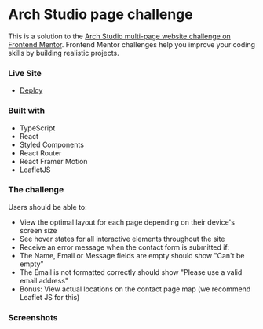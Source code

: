 # Arch Studio page challenge

This is a solution to the [Arch Studio multi-page website challenge on Frontend Mentor](https://www.frontendmentor.io/challenges/arch-studio-multipage-website-wNIbOFYR6). Frontend Mentor challenges help you improve your coding skills by building realistic projects.

### Live Site

- [Deploy](https://arch-studio-challenge.netlify.app/)

### Built with

- TypeScript
- React
- Styled Components
- React Router
- React Framer Motion
- LeafletJS

### The challenge

Users should be able to:

- View the optimal layout for each page depending on their device's screen size
- See hover states for all interactive elements throughout the site
- Receive an error message when the contact form is submitted if:
- The Name, Email or Message fields are empty should show "Can't be empty"
- The Email is not formatted correctly should show "Please use a valid email address"
- Bonus: View actual locations on the contact page map (we recommend Leaflet JS for this)

### Screenshots

